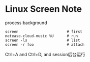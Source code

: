 Linux Screen Note
=================

process background

``` shell
screen                      # first
netease-cloud-music %U      # run
screen -ls                  # list
screen -r foo               # attach
```

Ctrl+A and Ctrl+D, and session后台运行

